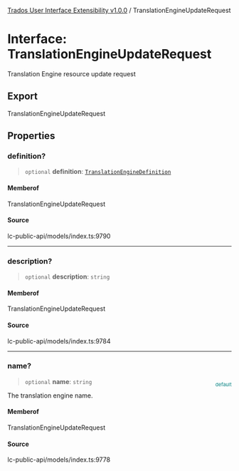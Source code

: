[Trados User Interface Extensibility v1.0.0](../wiki/globals) / TranslationEngineUpdateRequest

# Interface: TranslationEngineUpdateRequest

Translation Engine resource update request

## Export

TranslationEngineUpdateRequest

## Properties

### definition?

> `optional` **definition**: [`TranslationEngineDefinition`](../wiki/Interface.TranslationEngineDefinition)

#### Memberof

TranslationEngineUpdateRequest

#### Source

lc-public-api/models/index.ts:9790

***

### description?

> `optional` **description**: `string`

#### Memberof

TranslationEngineUpdateRequest

#### Source

lc-public-api/models/index.ts:9784

***

### name?

> `optional` **name**: `string`

<div style="display:inline; float:right; color:#008080; margin-top:-23px; font-size:11px">default</div><div style="display: inline;">The translation engine name.</div>

#### Memberof

TranslationEngineUpdateRequest

#### Source

lc-public-api/models/index.ts:9778
